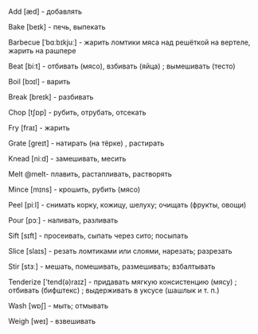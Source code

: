 
Add [æd] - добавлять

Bake [beɪk] - печь, выпекать

Barbecue [ˈbɑːbɪkjuː] - жарить ломтики мяса над решёткой на вертеле, жарить на рашпере

Beat [biːt] - отбивать (мясо), взбивать (яйца) ; вымешивать (тесто)

Boil [bɔɪl] - варить

Break [breɪk] - разбивать

Chop [tʃɒp] - рубить, отрубать, отсекать

Fry [fraɪ] - жарить

Grate [ɡreɪt] - натирать (на тёрке) , растирать

Knead [niːd] - замешивать, месить

Melt @melt- плавить, растапливать, растворять

Mince [mɪns] - крошить, рубить (мясо)

Peel [piːl] - снимать корку, кожицу, шелуху; очищать (фрукты, овощи)

Pour [pɔː] - наливать, разливать

Sift [sɪft] - просеивать, сыпать через сито; посыпать

Slice [slaɪs] - резать ломтиками или слоями, нарезать; разрезать

Stir [stɜː] - мешать, помешивать, размешивать; взбалтывать

Tenderize ['tend(ə)raɪz] - придавать мягкую консистенцию (мясу) ; отбивать (бифштекс) ; выдерживать в уксусе (шашлык и т. п.)

Wash [wɒʃ] - мыть; отмывать

Weigh [weɪ] - взвешивать